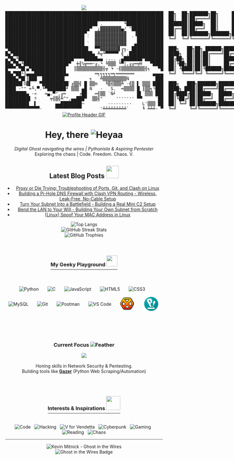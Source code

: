 <div align="center">
<img src="https://user-images.githubusercontent.com/74038190/212284100-561aa473-3905-4a80-b561-0d28506553ee.gif" width="700">
</div>
<a href="https://kay-a11y.github.io" target="_blank" style="text-decoration: none; color: inherit;">
<pre style="display: inline-block; margin: 0; padding: 0; border: none; background: none; font-family: monospace;">
████████████████████████████████████████████████████████████  ██╗  ██╗███████╗██╗     ██╗      ██████╗
████████████████████████████████████████████████████████████  ██║  ██║██╔════╝██║     ██║     ██╔═══██╗
███████████████████████████████████`.        ╙██████████████  ███████║█████╗  ██║     ██║     ██║   ██║
████████████████████████████████▀  ¿▓▓▓▓▓▓▓▓▄/ "████████████  ██╔══██║██╔══╝  ██║     ██║     ██║   ██║
██████████████████████████████▀.  ▓▓▓▓▓▓▓▓▓▓▓▓   ▐██████████  ██║  ██║███████╗███████╗███████╗╚██████╔╝▄█╗
██████████████████████████████ `  ▓▓▓▓▓▓▓▓▓▓▓▓  ` ██████████  ╚═╝  ╚═╝╚══════╝╚══════╝╚══════╝ ╚═════╝ ╚═╝
██████████████████████████████ `  ▓▓▓▓▓▓▓▓▓▓▓▓   ▄██████████
▀██████████████████████████████▌  ▀▀▓▓▓▓▓▓▓▌╓╖. ████████████  ███╗   ██╗██╗ ██████╗███████╗  ████████╗ ██████╗
█▄▀██████████████████████████████▄ ╩╦╙▀▀▀▀▀ ╣`,█████████████  ████╗  ██║██║██╔════╝██╔════╝  ╚══██╔══╝██╔═══██╗
▄▀█▄╙█████████████████████▀▀▀▀█████▄▄ .... ,▄███████▀███████  ██╔██╗ ██║██║██║     █████╗       ██║   ██║   ██║
██▄▀█▄╙█████████████████▀  ╪╢%╦══~╓,└ ╚▒▒▒ ╙▀|,╓╓═╤H   ▀████  ██║╚██╗██║██║██║     ██╔══╝       ██║   ██║   ██║
█▀▀▀-▀█▌▄▀█████████████   ║▒▒▒▒▒▒▒▒▒▒╢╦ ╘ -╣▒▒▒▒▒▒▒▒▒╢╕   ▀█  ██║ ╚████║██║╚██████╗███████╗     ██║   ╚██████╔╝
██▄▀██└║▄▄▄████████████▄          ═╕╕╕╕╕═╕═══════       ▄▄▄▄  ╚═╝  ╚═══╝╚═╝ ╚═════╝╚══════╝     ╚═╝    ╚═════╝
████▄▀█▌║███  ████████▌         ╕   ╩▒▒▒▒▒▒▒▒▒Ñ          ███
██████▌Ö▓▌   ▀██████████`╔▒▒╣ █ ▒▒m   ╚▒╢▒▒▒╩ -╣▒ ▌ ▒▒▒ ████  ███╗   ███╗███████╗███████╗████████╗  ██╗   ██╗ ██████╗ ██╗   ██╗
████ -"" ∞╙,▀.╙▀███████╜ ▒▒▒ ▄█ Ñ   -   S.  ═▒▒▒▒ █ ║▒▒╕└███  ████╗ ████║██╔════╝██╔════╝╚══██╔══╝  ╚██╗ ██╔╝██╔═══██╗██║   ██║
████████▄ -«   ∞▄.▀",╓═     ╒██   ═╣▒▒ `Ñ╛        █▌ ▒▒▒ ███  ██╔████╔██║█████╗  █████╗     ██║      ╚████╔╝ ██║   ██║██║   ██║
█████████▌ º     ╤╣▒╣╩^",▄▄███▀  ▒▒╣"     ''''''' ▀▀     `██  ██║╚██╔╝██║██╔══╝  ██╔══╝     ██║       ╚██╔╝  ██║   ██║██║   ██║
█████████  ▌       ▄▄████████─         ---------    L'▒▒▒ ██  ██║ ╚═╝ ██║███████╗███████╗   ██║        ██║   ╚██████╔╝╚██████╔╝
▀▀▀▀▀▀▀▀▀▀▀▀▀-     ▀▀▀▀▀▀▀▀▀▀       '╧╧╧╧╧╧╧╧╧`     ╚ ╧╧╧- ▀  ╚═╝     ╚═╝╚══════╝╚══════╝   ╚═╝        ╚═╝    ╚═════╝  ╚═════╝
</pre>
</a>
<!-- ========= HEADER ========= -->
<div align="center">
  <a href="https://kay-a11y.github.io" target="_blank" title="Visit my Blog">
    <img src="https://user-images.githubusercontent.com/74038190/212284100-561aa473-3905-4a80-b561-0d28506553ee.gif" alt="Profile Header GIF" width="600"> 
  </a>
</div>


<!-- ========= INTRODUCTION & STATS ========= -->
<div align="center">
  <h1 align="center">Hey, there <img src="https://media.giphy.com/media/wJBYx2Yh84XS4sTzmz/giphy.gif?cid=ecf05e47ep80hjeomdrztjo6gst6tw88evof2dlvrn1x0bgr&ep=v1_stickers_related&rid=giphy.gif&ct=s" alt="Heyaa" width="40" height="40" /></h1>
  <p align="center">
    <em>Digital Ghost navigating the wires | Pythonista & Aspiring Pentester</em><br>
    Exploring the chaos | Code. Freedom. Chaos. V.
  </p>

<div align="center">
  <h2 align="center">Latest Blog Posts <img src="https://media0.giphy.com/media/v1.Y2lkPTc5MGI3NjExcHl2MnBodGNlMmwwOGMxanphYmI0cHEwc2FoMmk5cGUyZGtkYjJxdSZlcD12MV9pbnRlcm5hbF9naWZfYnlfaWQmY3Q9cw/Sh1iCtJZEdx4PFYy4q/giphy.gif" width="40" height="40" data-target="github-logo"></h2>

<!-- BLOG-POST-LIST:START -->
- [Proxy or Die Trying: Troubleshooting of Ports, Git, and Clash on Linux](https://kay-a11y.github.io/posts/troubleshoot-clash-port/)
- [Building a Pi-Hole DNS Firewall with Clash VPN Routing - Wireless, Leak-Free, No-Cable Setup](https://kay-a11y.github.io/posts/pi-hole-clash/)
- [Turn Your Subnet Into a Battlefield - Building a Real Mini C2 Setup](https://kay-a11y.github.io/posts/C2-server/)
- [Bend the LAN to Your Will - Building Your Own Subnet from Scratch](https://kay-a11y.github.io/posts/create-subnet/)
- [[Linux] Spoof Your MAC Address in Linux](https://kay-a11y.github.io/posts/spoof-mac-linux/)
<!-- BLOG-POST-LIST:END -->

  <!-- Awesome GitHub Stats & Trophies -->
  <img src="https://github-readme-stats.vercel.app/api/top-langs/?username=kay-a11y&layout=compact&theme=radical&hide_border=true&langs_count=6" alt="Top Langs" height="150"/>
  <br>
  <img src="https://github-readme-streak-stats.herokuapp.com/?user=kay-a11y&theme=radical&hide_border=true" alt="GitHub Streak Stats" />
  <br>
  <img src="https://github-profile-trophy.vercel.app/?username=kay-a11y&theme=radical&no-frame=true&no-bg=true&margin-w=15&row=1&column=6" alt="GitHub Trophies" />
  <br>
</div>
<br><br>

<!-- ========= MY Tech Stack ========= -->
<div align="center">
  <h3 style="border-bottom: 2px solid #888; padding-bottom: 5px; display: inline-block;">My Geeky Playground <img src="https://media.tenor.com/S61VCO73mOAAAAAj/linux-tux.gif" width="35" height="35" data-target="linux-tux-rotate-gif-"></h3>
  <br><br>
  <p>
    <img src="https://cdn.jsdelivr.net/gh/devicons/devicon/icons/python/python-original.svg" alt="Python" width="45" height="45" style="vertical-align:middle; margin:6px;" title="Python"/>&nbsp;&nbsp;&nbsp;
    <img src="https://cdn.jsdelivr.net/gh/devicons/devicon/icons/c/c-original.svg" alt="C" width="45" height="45" style="vertical-align:middle; margin:6px;" title="C"/>&nbsp;&nbsp;&nbsp;
    <img src="https://cdn.jsdelivr.net/gh/devicons/devicon/icons/javascript/javascript-original.svg" alt="JavaScript" width="45" height="45" style="vertical-align:middle; margin:6px;" title="JavaScript"/>&nbsp;&nbsp;&nbsp;
    <img src="https://cdn.jsdelivr.net/gh/devicons/devicon/icons/html5/html5-original.svg" alt="HTML5" width="45" height="45" style="vertical-align:middle; margin:6px;" title="HTML"/>&nbsp;&nbsp;&nbsp;
    <img src="https://cdn.jsdelivr.net/gh/devicons/devicon/icons/css3/css3-original.svg" alt="CSS3" width="45" height="45" style="vertical-align:middle; margin:6px;" title="CSS"/>&nbsp;&nbsp;&nbsp;
    <img src="https://cdn.jsdelivr.net/gh/devicons/devicon/icons/mysql/mysql-original.svg" alt="MySQL" width="45" height="45" style="vertical-align:middle; margin:6px;" title="MySQL"/>&nbsp;&nbsp;&nbsp;
    <img src="https://cdn.jsdelivr.net/gh/devicons/devicon/icons/git/git-original.svg" alt="Git" width="45" height="45" style="vertical-align:middle; margin:6px;" title="Git"/>&nbsp;&nbsp;&nbsp;
    <img src="https://cdn.jsdelivr.net/gh/devicons/devicon/icons/postman/postman-original.svg" alt="Postman" width="45" height="45" style="vertical-align:middle; margin:6px;" title="Postman"/>&nbsp;&nbsp;&nbsp;
    <img src="https://cdn.jsdelivr.net/gh/devicons/devicon/icons/vscode/vscode-original.svg" alt="VS Code" width="45" height="45" style="vertical-align:middle; margin:6px;" title="VS Code"/>&nbsp;&nbsp;&nbsp;
    <img src="/img/hexchat-logo.svg" alt="HexChat" width="45" height="45" style="vertical-align:middle; margin:6px;" title="AdilIRC"/>&nbsp;&nbsp;&nbsp;
    <img src="/img/pop-os-logo-96.png" alt="POPOS" width="54" height="54" style="vertical-align:middle; margin:6px;" title="AdilIRC"/>&nbsp;&nbsp;&nbsp;
  </p>
</div>
<br><br>

<!-- ========= CURRENT FOCUS / PROJECTS ========= -->
<div align="center">
  <h3>Current Focus <img src="https://media.giphy.com/media/ThYvJOgOHnuRNkQahc/giphy.gif?cid=ecf05e47r6wwt9rsccj8zc4fghnp91uk4uz8ve7ac4w2j04l&ep=v1_stickers_search&rid=giphy.gif&ct=s" alt="Feather" width="35" height="35"></h3>

  <div align="center">
  <img src="https://user-images.githubusercontent.com/74038190/212284087-bbe7e430-757e-4901-90bf-4cd2ce3e1852.gif" width="100">
  </div>

  <p>
    Honing skills in Network Security & Pentesting.<br>
    Building tools like <a href="https://github.com/kay-a11y/Gazer" target="_blank"><b>Gazer</b></a> (Python Web Scraping/Automation)
  </p>
</div>
<br><br>

<!-- ========= INTERESTS (Visualized) ========= -->
<div align="center">
  <h3 style="border-bottom: 2px solid #888; padding-bottom: 5px; display: inline-block;">Interests & Inspirations <img src="https://media.giphy.com/media/v1.Y2lkPTc5MGI3NjExZDh6azNxMWwwa2IzdmVzanZ4b2xjcWoyeXY3eDB0MTFsdGt0aGNhbSZlcD12MV9zdGlja2Vyc19zZWFyY2gmY3Q9cw/5ZXA1Gb4uleV1nHVhF/giphy.gif" width="45" height="45" data-target="code-rain"></h3>
  <br><br>
   <img src="https://img.shields.io/badge/-Code-000000?style=flat-square&logo=visual-studio-code&logoColor=007ACC" alt="Code"/>
   &nbsp;
   <img src="https://img.shields.io/badge/-Hacking-000000?style=flat-square&logo=hackthebox&logoColor=9FEF00" alt="Hacking"/>
   &nbsp;
   <img src="https://img.shields.io/badge/-V_for_Vendetta-000000?style=flat-square&logo=v&logoColor=E10600" alt="V for Vendetta"/> 
   &nbsp;
   <img src="https://img.shields.io/badge/-Cyberpunk-000000?style=flat-square&logo=cyberdefenders&logoColor=FDF20C" alt="Cyberpunk"/>
   &nbsp;
   <img src="https://img.shields.io/badge/-Gaming-000000?style=flat-square&logo=steam&logoColor=FFFFFF" alt="Gaming"/>
   &nbsp;
   <img src="https://img.shields.io/badge/-Reading-000000?style=flat-square&logo=bookstack&logoColor=FFA500" alt="Reading"/>
   &nbsp;
   <img src="https://img.shields.io/badge/-Chaos-000000?style=flat-square&logo=matrix&logoColor=00FF00" alt="Chaos"/> 
</div>

<!-- ========= FOOTER / KEVIN MITNICK TRIBUTE ========= -->
<hr style="border: none; height: 1px; background-color: #555;">
<div align="center">
  <img src="https://images-wixmp-ed30a86b8c4ca887773594c2.wixmp.com/f/1fe90fb8-0d2a-437e-8fa4-77ad47cf46f3/dc5b4ge-ba5dec4f-880b-446c-833d-2e6c36c673ae.png/v1/fill/w_1024,h_576,q_80,strp/kevin_mitnick_ghost_in_the_wires_by_cactusjaq_dc5b4ge-fullview.jpg?token=eyJ0eXAiOiJKV1QiLCJhbGciOiJIUzI1NiJ9.eyJzdWIiOiJ1cm46YXBwOjdlMGQxODg5ODIyNjQzNzNhNWYwZDQxNWVhMGQyNmUwIiwiaXNzIjoidXJuOmFwcDo3ZTBkMTg4OTgyMjY0MzczYTVmMGQ0MTVlYTBkMjZlMCIsIm9iaiI6W1t7ImhlaWdodCI6Ijw9NTc2IiwicGF0aCI6IlwvZlwvMWZlOTBmYjgtMGQyYS00MzdlLThmYTQtNzdhZDQ3Y2Y0NmYzXC9kYzViNGdlLWJhNWRlYzRmLTg4MGItNDQ2Yy04MzNkLTJlNmMzNmM2NzNhZS5wbmciLCJ3aWR0aCI6Ijw9MTAyNCJ9XV0sImF1ZCI6WyJ1cm46c2VydmljZTppbWFnZS5vcGVyYXRpb25zIl19.HqoT8yfY_bwgMqCe-CZ1ypHhodceFgGE-YR0e4Nfda0" alt="Kevin Mitnick - Ghost in the Wires" width="500"> 
  <br>
  <img src="https://img.shields.io/badge/Ghost-in%20the%20Wires-black?style=for-the-badge&logo=ghostery" alt="Ghost in the Wires Badge"> 
</div>